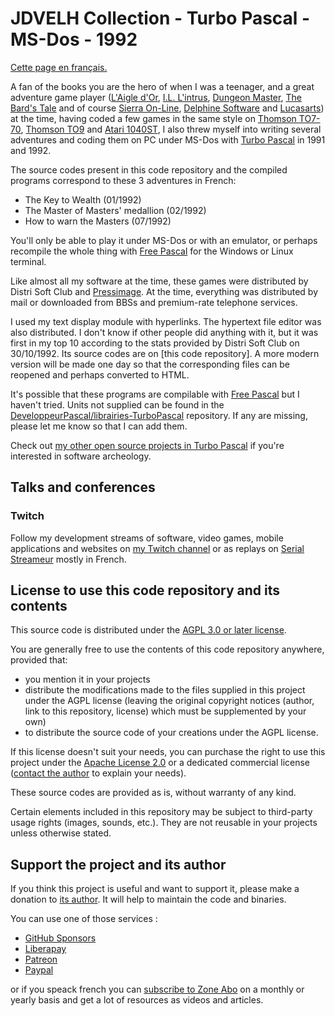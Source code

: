 # JDVELH Collection - Turbo Pascal - MS-Dos - 1992

[Cette page en français.](LISEZMOI.md)

A fan of the books you are the hero of when I was a teenager, and a great adventure game player ([L'Aigle d'Or](https://en.wikipedia.org/wiki/L%27Aigle_d%27Or), [I.L. L'intrus](http://dcmoto.free.fr/programmes/il-l-intrus/index.html), [Dungeon Master](https://en.wikipedia.org/wiki/Dungeon_Master_(video_game)), [The Bard's Tale](https://en.wikipedia.org/wiki/The_Bard%27s_Tale) and of course [Sierra On-Line](https://en.wikipedia.org/wiki/Sierra_Entertainment), [Delphine Software](https://en.wikipedia.org/wiki/Delphine_Software_International) and [Lucasarts](https://en.wikipedia.org/wiki/Lucasfilm_Games)) at the time, having coded a few games in the same style on [Thomson TO7-70](https://fr.wikipedia.org/wiki/Thomson_TO7/70), [Thomson TO9](https://en.wikipedia.org/wiki/Thomson_TO9) and [Atari 1040ST](https://en.wikipedia.org/wiki/Atari_ST), I also threw myself into writing several adventures and coding them on PC under MS-Dos with [Turbo Pascal](https://en.wikipedia.org/wiki/Turbo_Pascal) in 1991 and 1992.

The source codes present in this code repository and the compiled programs correspond to these 3 adventures in French:

* The Key to Wealth (01/1992)
* The Master of Masters' medallion (02/1992)
* How to warn the Masters (07/1992)

You'll only be able to play it under MS-Dos or with an emulator, or perhaps recompile the whole thing with [Free Pascal](https://www.freepascal.org) for the Windows or Linux terminal.

Like almost all my software at the time, these games were distributed by Distri Soft Club and [Pressimage](https://fr.wikipedia.org/wiki/Pressimage). At the time, everything was distributed by mail or downloaded from BBSs and premium-rate telephone services.

I used my text display module with hyperlinks. The hypertext file editor was also distributed. I don't know if other people did anything with it, but it was first in my top 10 according to the stats provided by Distri Soft Club on 30/10/1992. Its source codes are on [this code repository]. A more modern version will be made one day so that the corresponding files can be reopened and perhaps converted to HTML.

It's possible that these programs are compilable with [Free Pascal](https://www.freepascal.org) but I haven't tried. Units not supplied can be found in the [DeveloppeurPascal/librairies-TurboPascal](https://github.com/DeveloppeurPascal/librairies-TurboPascal) repository. If any are missing, please let me know so that I can add them.

Check out [my other open source projects in Turbo Pascal](https://github.com/DeveloppeurPascal?tab=repositories&q=TurboPascal&type=&language=&sort=) if you're interested in software archeology.

## Talks and conferences

### Twitch

Follow my development streams of software, video games, mobile applications and websites on [my Twitch channel](https://www.twitch.tv/patrickpremartin) or as replays on [Serial Streameur](https://serialstreameur.fr) mostly in French.

## License to use this code repository and its contents

This source code is distributed under the [AGPL 3.0 or later license](https://choosealicense.com/licenses/agpl-3.0/).

You are generally free to use the contents of this code repository anywhere, provided that:
* you mention it in your projects
* distribute the modifications made to the files supplied in this project under the AGPL license (leaving the original copyright notices (author, link to this repository, license) which must be supplemented by your own)
* to distribute the source code of your creations under the AGPL license.

If this license doesn't suit your needs, you can purchase the right to use this project under the [Apache License 2.0](https://choosealicense.com/licenses/apache-2.0/) or a dedicated commercial license ([contact the author](https://developpeur-pascal.fr/nous-contacter.php) to explain your needs).

These source codes are provided as is, without warranty of any kind.

Certain elements included in this repository may be subject to third-party usage rights (images, sounds, etc.). They are not reusable in your projects unless otherwise stated.

## Support the project and its author

If you think this project is useful and want to support it, please make a donation to [its author](https://github.com/DeveloppeurPascal). It will help to maintain the code and binaries.

You can use one of those services :

* [GitHub Sponsors](https://github.com/sponsors/DeveloppeurPascal)
* [Liberapay](https://liberapay.com/PatrickPremartin)
* [Patreon](https://www.patreon.com/patrickpremartin)
* [Paypal](https://www.paypal.com/paypalme/patrickpremartin)

or if you speack french you can [subscribe to Zone Abo](https://zone-abo.fr/nos-abonnements.php) on a monthly or yearly basis and get a lot of resources as videos and articles.

